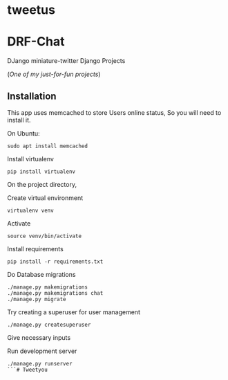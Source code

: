 # tweetus
# DRF-Chat
DJango miniature-twitter Django Projects

(_One of my just-for-fun projects_)

## Installation

This app uses memcached to store Users online status, So you will need to install it.

On Ubuntu:
```
sudo apt install memcached
```

Install virtualenv
```
pip install virtualenv
```
On the project directory,

Create virtual environment
```
virtualenv venv
```
Activate
```
source venv/bin/activate
```

Install requirements
```
pip install -r requirements.txt
```

Do Database migrations
```
./manage.py makemigrations
./manage.py makemigrations chat
./manage.py migrate
```

Try creating a superuser for user management
```
./manage.py createsuperuser
```

Give necessary inputs

Run development server

```
./manage.py runserver
```# Tweetyou
